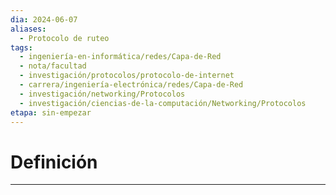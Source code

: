 ```yaml
---
dia: 2024-06-07
aliases:
  - Protocolo de ruteo
tags:
  - ingeniería-en-informática/redes/Capa-de-Red
  - nota/facultad
  - investigación/protocolos/protocolo-de-internet
  - carrera/ingeniería-electrónica/redes/Capa-de-Red
  - investigación/networking/Protocolos
  - investigación/ciencias-de-la-computación/Networking/Protocolos
etapa: sin-empezar
---
```

# Definición
---
